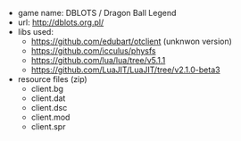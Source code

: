 - game name: DBLOTS / Dragon Ball Legend
- url: http://dblots.org.pl/
- libs used:
  - https://github.com/edubart/otclient (unknwon version)
  - https://github.com/icculus/physfs
  - https://github.com/lua/lua/tree/v5.1.1
  - https://github.com/LuaJIT/LuaJIT/tree/v2.1.0-beta3
- resource files (zip)
  - client.bg
  - client.dat
  - client.dsc
  - client.mod
  - client.spr
